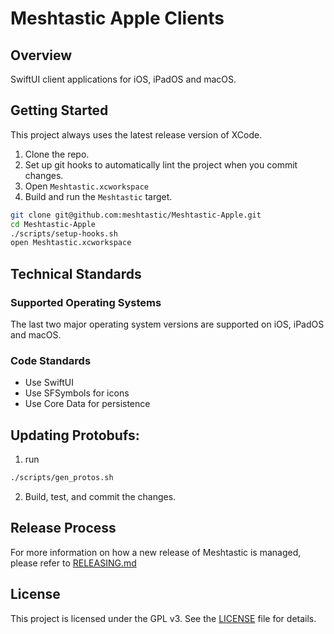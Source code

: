 # Meshtastic Apple Clients

## Overview

SwiftUI client applications for iOS, iPadOS and macOS.

## Getting Started

This project always uses the latest release version of XCode.

1. Clone the repo.
2. Set up git hooks to automatically lint the project when you commit changes.
2. Open `Meshtastic.xcworkspace`
2. Build and run the `Meshtastic` target.

```sh
git clone git@github.com:meshtastic/Meshtastic-Apple.git
cd Meshtastic-Apple
./scripts/setup-hooks.sh
open Meshtastic.xcworkspace
```

## Technical Standards

### Supported Operating Systems

The last two major operating system versions are supported on iOS, iPadOS and macOS.

### Code Standards

- Use SwiftUI
- Use SFSymbols for icons
- Use Core Data for persistence

## Updating Protobufs:

1. run
```bash
./scripts/gen_protos.sh
```
2. Build, test, and commit the changes.

## Release Process

For more information on how a new release of Meshtastic is managed, please refer to [RELEASING.md](./RELEASING.md)

## License

This project is licensed under the GPL v3. See the [LICENSE](LICENSE) file for details.
